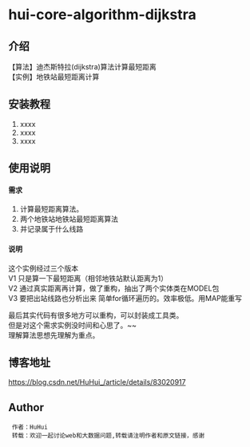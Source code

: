 # hui-core-algorithm-dijkstra

## 介绍
【算法】迪杰斯特拉(dijkstra)算法计算最短距离  
【实例】地铁站最短距离计算

## 安装教程
1. xxxx
2. xxxx
3. xxxx

## 使用说明
#### 需求
1. 计算最短距离算法。
2. 两个地铁站地铁站最短距离算法
3. 并记录属于什么线路

#### 说明
这个实例经过三个版本  
V1 只是算一下最短距离（相邻地铁站默认距离为1）  
V2 通过真实距离再计算，做了重构，抽出了两个实体类在MODEL包   
V3 要把出站线路也分析出来 简单for循环遍历的。效率极低。用MAP能重写   

最后其实代码有很多地方可以重构，可以封装成工具类。  
但是对这个需求实例没时间和心思了。~~  
理解算法思想先理解为重点。  

## 博客地址
https://blog.csdn.net/HuHui_/article/details/83020917

## Author
```
 作者：HuHui
 转载：欢迎一起讨论web和大数据问题,转载请注明作者和原文链接，感谢
```

